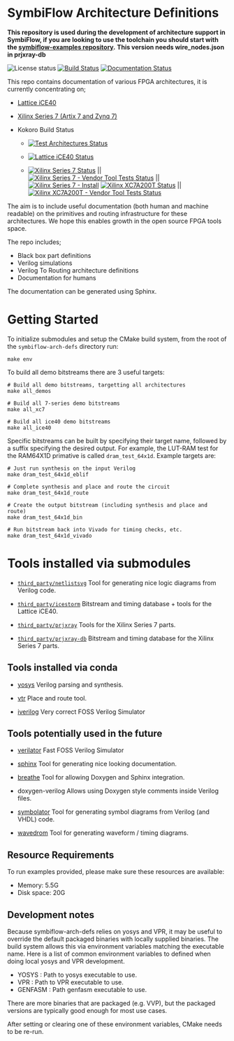 # SymbiFlow Architecture Definitions

**This repository is used during the development of architecture support in SymbiFlow, if you are looking to use the toolchain you should start with the [symbiflow-examples repository](https://github.com/SymbiFlow/symbiflow-examples).**
**This version needs wire\_nodes.json in prjxray-db**

![License status](https://img.shields.io/github/license/SymbiFlow/symbiflow-arch-defs)
[![Build Status](https://travis-ci.org/SymbiFlow/symbiflow-arch-defs.svg?branch=master)](https://travis-ci.org/SymbiFlow/symbiflow-arch-defs)
[![Documentation Status](https://readthedocs.org/projects/symbiflow-arch-defs/badge/?version=latest)](https://symbiflow.readthedocs.io/projects/arch-defs/en/latest/?badge=latest)

This repo contains documentation of various FPGA architectures, it is currently
concentrating on;

 * [Lattice iCE40](ice40)
 * [Xilinx Series 7 (Artix 7 and Zynq 7)](xc/xc7)

 * Kokoro Build Status
   * [![Test Architectures Status](http://storage.googleapis.com/symbiflow-badges/symbiflow-arch-defs/testarch.svg)](http://storage.googleapis.com/symbiflow-badges/symbiflow-arch-defs/testarch.html)

   * [![Lattice iCE40 Status](http://storage.googleapis.com/symbiflow-badges/symbiflow-arch-defs/ice40.svg)](http://storage.googleapis.com/symbiflow-badges/symbiflow-arch-defs/ice40.html)

   * [![Xilinx Series 7 Status](http://storage.googleapis.com/symbiflow-badges/symbiflow-arch-defs/xc7.svg)](http://storage.googleapis.com/symbiflow-badges/symbiflow-arch-defs/xc7.html) ||
     [![Xilinx Series 7 - Vendor Tool Tests Status](http://storage.googleapis.com/symbiflow-badges/symbiflow-arch-defs/xc7_vendor.svg)](http://storage.googleapis.com/symbiflow-badges/symbiflow-arch-defs/xc7_vendor.html) ||
     [![Xilinx Series 7 - Install](http://storage.googleapis.com/symbiflow-badges/symbiflow-arch-defs/install.svg)](http://storage.googleapis.com/symbiflow-badges/symbiflow-arch-defs/xc7a200t_vendor.html)
     [![Xilinx XC7A200T Status](http://storage.googleapis.com/symbiflow-badges/symbiflow-arch-defs/xc7a200t.svg)](http://storage.googleapis.com/symbiflow-badges/symbiflow-arch-defs/xc7a200t.html) ||
     [![Xilinx XC7A200T - Vendor Tool Tests Status](http://storage.googleapis.com/symbiflow-badges/symbiflow-arch-defs/xc7a200t_vendor.svg)](http://storage.googleapis.com/symbiflow-badges/symbiflow-arch-defs/xc7a200t_vendor.html)

The aim is to include useful documentation (both human and machine readable) on the primitives and routing infrastructure for these architectures.
We hope this enables growth in the open source FPGA tools space.

The repo includes;

 * Black box part definitions
 * Verilog simulations
 * Verilog To Routing architecture definitions
 * Documentation for humans

The documentation can be generated using Sphinx.

# Getting Started

To initialize submodules and setup the CMake build system, from the root of the `symbiflow-arch-defs` directory run:

```
make env
```

To build all demo bitstreams there are 3 useful targets:

```
# Build all demo bitstreams, targetting all architectures
make all_demos

# Build all 7-series demo bitstreams
make all_xc7

# Build all ice40 demo bitstreams
make all_ice40
```

Specific bitstreams can be built by specifying their target name, followed by a suffix specifying the desired output.
For example, the LUT-RAM test for the RAM64X1D primative is called `dram_test_64x1d`.
Example targets are:


```
# Just run synthesis on the input Verilog
make dram_test_64x1d_eblif

# Complete synthesis and place and route the circuit
make dram_test_64x1d_route

# Create the output bitstream (including synthesis and place and route)
make dram_test_64x1d_bin

# Run bitstream back into Vivado for timing checks, etc.
make dram_test_64x1d_vivado
```

# Tools installed via submodules

 * [`third_party/netlistsvg`](https://github.com/nturley/netlistsvg/)
   Tool for generating nice logic diagrams from Verilog code.

 * [`third_party/icestorm`](https://github.com/cliffordwolf/icestorm/)
   Bitstream and timing database + tools for the Lattice iCE40.

 * [`third_party/prjxray`](https://github.com/SymbiFlow/prjxray/)
   Tools for the Xilinx Series 7 parts.

 * [`third_party/prjxray-db`](https://github.com/SymbiFlow/prjxray-db/)
   Bitstream and timing database for the Xilinx Series 7 parts.

## Tools installed via conda

 * [yosys](https://github.com/YosysHQ/yosys)
   Verilog parsing and synthesis.

 * [vtr](https://github.com/SymbiFlow/vtr-verilog-to-routing)
   Place and route tool.

 * [iverilog](https://github.com/steveicarus/iverilog)
   Very correct FOSS Verilog Simulator

## Tools potentially used in the future

 * [verilator](https://www.veripool.org/wiki/verilator)
   Fast FOSS Verilog Simulator

 * [sphinx](http://www.sphinx-doc.org/en/master/)
   Tool for generating nice looking documentation.

 * [breathe](https://breathe.readthedocs.io/en/latest/)
   Tool for allowing Doxygen and Sphinx integration.

 * doxygen-verilog
   Allows using Doxygen style comments inside Verilog files.

 * [symbolator](https://kevinpt.github.io/symbolator/)
   Tool for generating symbol diagrams from Verilog (and VHDL) code.

 * [wavedrom](https://wavedrom.com/)
   Tool for generating waveform / timing diagrams.

## Resource Requirements

To run examples provided, please make sure these resources are available:
 * Memory: 5.5G
 * Disk space: 20G

## Development notes

Because symbiflow-arch-defs relies on yosys and VPR, it may be useful to override the default packaged binaries with locally supplied binaries.
The build system allows this via environment variables matching the executable name.
Here is a list of common environment variables to defined when doing local yosys and VPR development.

 - YOSYS : Path to yosys executable to use.
 - VPR : Path to VPR executable to use.
 - GENFASM : Path genfasm executable to use.

There are more binaries that are packaged (e.g. VVP), but the packaged versions are typically good enough for most use cases.

After setting or clearing one of these environment variables, CMake needs to be re-run.
